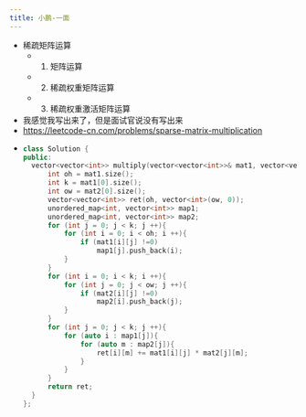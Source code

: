 ```yaml
---
title: 小鹏-一面
---
```


- 稀疏矩阵运算
	- 1. 矩阵运算
	- 2. 稀疏权重矩阵运算
	- 3. 稀疏权重激活矩阵运算
- 我感觉我写出来了，但是面试官说没有写出来
- https://leetcode-cn.com/problems/sparse-matrix-multiplication
- ```c++
  class Solution {
  public:
    vector<vector<int>> multiply(vector<vector<int>>& mat1, vector<vector<int>>& mat2) {
        int oh = mat1.size();
        int k = mat1[0].size();
        int ow = mat2[0].size();
        vector<vector<int>> ret(oh, vector<int>(ow, 0));
        unordered_map<int, vector<int>> map1;
        unordered_map<int, vector<int>> map2;
        for (int j = 0; j < k; j ++){
            for (int i = 0; i < oh; i ++){
                if (mat1[i][j] !=0)
                    map1[j].push_back(i);
            }
        }
        for (int i = 0; i < k; i ++){
            for (int j = 0; j < ow; j ++){
                if (mat2[i][j] !=0)
                    map2[i].push_back(j);
            }
        }
        for (int j = 0; j < k; j ++){
            for (auto i : map1[j]){
                for (auto m : map2[j]){
                    ret[i][m] += mat1[i][j] * mat2[j][m];
                }
            }
        }
        return ret;
    }
  };
  ```